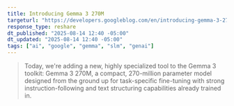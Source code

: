 ```yaml
---
title: Introducing Gemma 3 270M
targeturl: "https://developers.googleblog.com/en/introducing-gemma-3-270m/"
response_type: reshare
dt_published: "2025-08-14 12:40 -05:00"
dt_updated: "2025-08-14 12:40 -05:00"
tags: ["ai", "google", "gemma", "slm", "genai"]
---
```


> Today, we're adding a new, highly specialized tool to the Gemma 3 toolkit: Gemma 3 270M, a compact, 270-million parameter model designed from the ground up for task-specific fine-tuning with strong instruction-following and text structuring capabilities already trained in.
